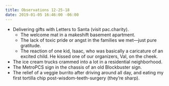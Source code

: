 ```yaml
---
title: Observations 12-25-18
date: 2019-01-05 16:46:00 -06:00
---
```


- Delivering gifts with Letters to Santa (visit pac.charity).
	- The welcome mat in a makeshift basement apartment.
	- The lack of toxic pride or angst in the families we met—just pure gratitude.
	- The reaction of one kid, Isaac, who was basically a caricature of an excited child. He kissed one of our organizers, Val, on the cheek.
- The ice cream trucks crammed into a lot in a residential neighborhood.
- The MetroPCS sign in the chassis of an old Blockbuster sign.
- The relief of a veggie burrito after driving around all day, and eating my first tortilla chip post-wisdom-teeth-surgery (they’re sharp).